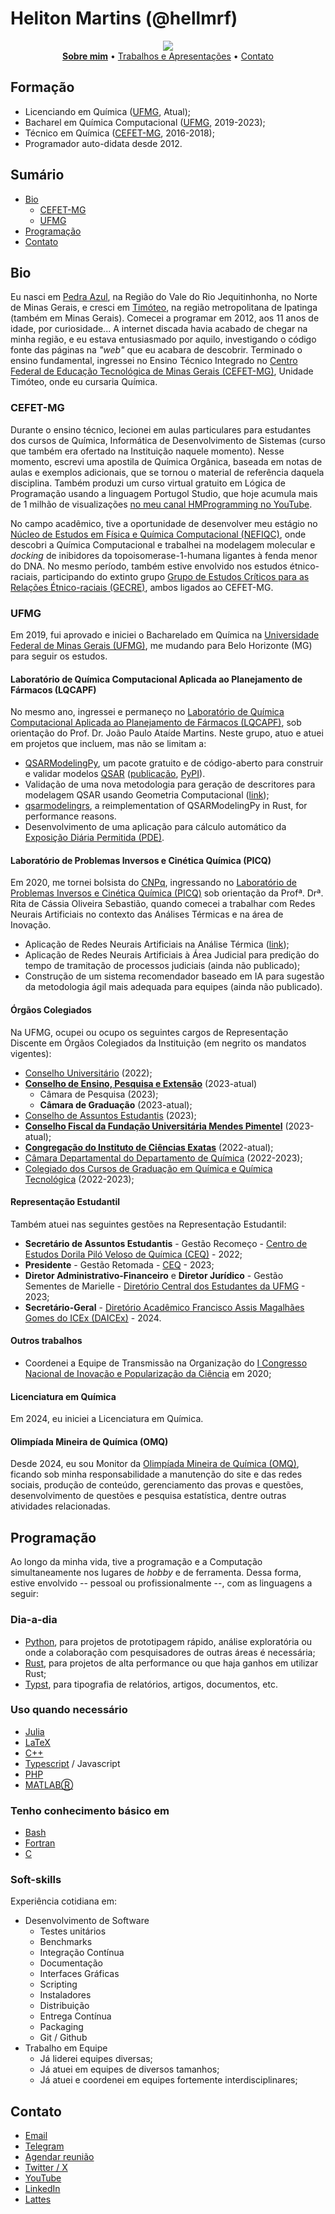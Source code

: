 # Heliton Martins (@hellmrf)

<div style="text-align: center; border-radius: 150px;"><img src="https://images.weserv.nl/?url=avatars.githubusercontent.com/u/25724069?v=4&h=300&w=300&fit=cover&mask=circle&maxage=7d" /></div>

<div style="text-align:center;">
<a href="/bio.md"><b>Sobre mim</b></a> &bull;
<a href="/works.md">Trabalhos e Apresentações</a> &bull;
<a href="/contact.md">Contato</a>
</div>

## Formação
- Licenciando em Química ([UFMG](https://ufmg.br/), Atual);
- Bacharel em Química Computacional ([UFMG](https://ufmg.br/), 2019-2023);
- Técnico em Química ([CEFET-MG](https://www.cefetmg.br/), 2016-2018);
- Programador auto-didata desde 2012.

## Sumário
- [Bio](#bio)
  - [CEFET-MG](#cefet-mg)
  - [UFMG](#ufmg)
- [Programação](#programação)
- [Contato](#contato)


## Bio

Eu nasci em [Pedra Azul](https://pt.wikipedia.org/wiki/Pedra_Azul), na Região do Vale do Rio Jequitinhonha, no Norte de Minas Gerais, e cresci em [Timóteo](https://pt.wikipedia.org/wiki/Tim%C3%B3teo), na região metropolitana de Ipatinga (também em Minas Gerais). Comecei a programar em 2012, aos 11 anos de idade, por curiosidade... A internet discada havia acabado de chegar na minha região, e eu estava entusiasmado por aquilo, investigando o código fonte das páginas na _"web"_ que eu acabara de descobrir. Terminado o ensino fundamental, ingressei no Ensino Técnico Integrado no [Centro Federal de Educação Tecnológica de Minas Gerais (CEFET-MG)](https://www.cefetmg.br/), Unidade Timóteo, onde eu cursaria Química.

### CEFET-MG
Durante o ensino técnico, lecionei em aulas particulares para estudantes dos cursos de Química, Informática de Desenvolvimento de Sistemas (curso que também era ofertado na Instituição naquele momento). Nesse momento, escrevi uma apostila de Química Orgânica, baseada em notas de aulas e exemplos adicionais, que se tornou o material de referência daquela disciplina. Também produzi um curso virtual gratuito em Lógica de Programação usando a linguagem Portugol Studio, que hoje acumula mais de 1 milhão de visualizações [no meu canal HMProgramming no YouTube](https://www.youtube.com/@HMProgramming).

No campo acadêmico, tive a oportunidade de desenvolver meu estágio no [Núcleo de Estudos em Física e Química Computacional (NEFIQC)](https://dgp.cnpq.br/dgp/espelhogrupo/253623), onde descobri a Química Computacional e trabalhei na modelagem molecular e _docking_ de inibidores da topoisomerase-1-humana ligantes à fenda menor do DNA.
No mesmo período, também estive envolvido nos estudos étnico-raciais, participando do extinto grupo [Grupo de Estudos Críticos para as Relações Étnico-raciais (GECRE)](http://dgp.cnpq.br/dgp/espelhogrupo/574604), ambos ligados ao CEFET-MG.

### UFMG

Em 2019, fui aprovado e iniciei o Bacharelado em Química na [Universidade Federal de Minas Gerais (UFMG)](https://ufmg.br/), me mudando para Belo Horizonte (MG) para seguir os estudos. 

#### Laboratório de Química Computacional Aplicada ao Planejamento de Fármacos (LQCAPF)
No mesmo ano, ingressei e permaneço no [Laboratório de Química Computacional Aplicada ao Planejamento de Fármacos (LQCAPF)](https://www.instagram.com/lqcapf), sob orientação do Prof. Dr. João Paulo Ataíde Martins. Neste grupo, atuo e atuei em projetos que incluem, mas não se limitam a:

- [QSARModelingPy](https://github.com/hellmrf/QSARModelingPy/), um pacote gratuito e de código-aberto para construir e validar modelos [QSAR](https://en.wikipedia.org/wiki/Quantitative_structure%E2%80%93activity_relationship) ([publicação](https://proceedings.science/rasbq-2020/papers/qsarmodelingpy--a-python-package-to-build-and-validate-qsar-models-), [PyPI](https://pypi.org/project/qsarmodelingpy/)).
- Validação de uma nova metodologia para geração de descritores para modelagem QSAR usando Geometria Computacional ([link](https://proceedings.science/sbqt-2021/papers/lqtagridhull-and-lqtagrid-for-4d-qsar-descriptors-calculation--a-comparative-study));
- [qsarmodelingrs](https://github.com/hellmrf/qsarmodelingrs), a reimplementation of QSARModelingPy in Rust, for performance reasons.
- Desenvolvimento de uma aplicação para cálculo automático da [Exposição Diária Permitida (PDE)](https://pubmed.ncbi.nlm.nih.gov/32794434/).

#### Laboratório de Problemas Inversos e Cinética Química (PICQ)
Em 2020, me tornei bolsista do [CNPq](https://www.gov.br/cnpq/pt-br), ingressando no [Laboratório de Problemas Inversos e Cinética Química (PICQ)](https://dgp.cnpq.br/dgp/espelhogrupo/584686) sob orientação da Profª. Drª. Rita de Cássia Oliveira Sebastião, quando comecei a trabalhar com Redes Neurais Artificiais no contexto das Análises Térmicas e na área de Inovação.

- Aplicação de Redes Neurais Artificiais na Análise Térmica ([link](https://www.ufmg.br/semanadoconhecimento/page-poster/?id=39037));
- Aplicação de Redes Neurais Artificiais à Área Judicial para predição do tempo de tramitação de processos judiciais (ainda não publicado);
- Construção de um sistema recomendador baseado em IA para sugestão da metodologia ágil mais adequada para equipes (ainda não publicado).

#### Órgãos Colegiados

Na UFMG, ocupei ou ocupo os seguintes cargos de Representação Discente em Órgãos Colegiados da Instituição (em negrito os mandatos vigentes):

- [Conselho Universitário](https://www2.ufmg.br/sods/Sods/Conselho-Universitario) (2022);
- [**Conselho de Ensino, Pesquisa e Extensão**](https://www2.ufmg.br/sods/Sods/CEPE) (2023-atual)
  - Câmara de Pesquisa (2023);
  - **Câmara de Graduação** (2023-atual);
- [Conselho de Assuntos Estudantis](https://www.ufmg.br/prae/a-prae/conselho-de-assuntos-estudantis/) (2023);
- [**Conselho Fiscal da Fundação Universitária Mendes Pimentel**](https://www.fump.ufmg.br/conteudo.aspx?pagina=13) (2023-atual);
- [**Congregação do Instituto de Ciências Exatas**](https://www.icex.ufmg.br/icex_novo/congregacao/) (2022-atual);
- [Câmara Departamental do Departamento de Química](https://www.qui.ufmg.br/departamento/camara-departamental/) (2022-2023);
- [Colegiado dos Cursos de Graduação em Química e Química Tecnológica](https://www2.ufmg.br/quimica/quimica/Home/Colegiado) (2022-2023);

#### Representação Estudantil

Também atuei nas seguintes gestões na Representação Estudantil:

- **Secretário de Assuntos Estudantis** - Gestão Recomeço - [Centro de Estudos Dorila Piló Veloso de Química (CEQ)](https://ceq.qui.ufmg.br/) - 2022;
- **Presidente** - Gestão Retomada - [CEQ](https://ceq.qui.ufmg.br/) - 2023;
- **Diretor Administrativo-Financeiro** e **Diretor Jurídico** - Gestão Sementes de Marielle - [Diretório Central dos Estudantes da UFMG](https://www.instagram.com/ufmgdce/) - 2023;
- **Secretário-Geral** - [Diretório Acadêmico Francisco Assis Magalhães Gomes do ICEx (DAICEx)](https://www.instagram.com/daicexufmg) - 2024.


#### Outros trabalhos

- Coordenei a Equipe de Transmissão na Organização do [I Congresso Nacional de Inovação e Popularização da Ciência](https://repositorio.ufmg.br/bitstream/1843/50717/1/I%20Congresso%20Nacional%20de%20Inova%C3%A7%C3%A3o%20e%20Populariza%C3%A7%C3%A3o%20da%20Ci%C3%AAncia%20a%C3%A7%C3%B5es%20durante%20a%20covid-19.pdf) em 2020;

#### Licenciatura em Química

Em 2024, eu iniciei a Licenciatura em Química.

#### Olimpíada Mineira de Química (OMQ)

Desde 2024, eu sou Monitor da [Olimpíada Mineira de Química (OMQ)](https://omq.qui.ufmg.br/), ficando sob minha responsabilidade a manutenção do site e das redes sociais, produção de conteúdo, gerenciamento das provas e questões, desenvolvimento de questões e pesquisa estatística, dentre outras atividades relacionadas.

## Programação

Ao longo da minha vida, tive a programação e a Computação simultaneamente nos lugares de _hobby_ e de ferramenta. Dessa forma, estive envolvido -- pessoal ou profissionalmente --, com as linguagens a seguir:

### Dia-a-dia
- [Python](https://www.python.org/), para projetos de prototipagem rápido, análise exploratória ou onde a colaboração com pesquisadores de outras áreas é necessária;
- [Rust](https://www.rust-lang.org/), para projetos de alta performance ou que haja ganhos em utilizar Rust;
- [Typst](https://typst.app/), para tipografia de relatórios, artigos, documentos, etc.

### Uso quando necessário
- [Julia](https://julialang.org/)
- [LaTeX](https://pt.wikipedia.org/wiki/LaTeX)
- [C++](https://pt.wikipedia.org/wiki/C++)
- [Typescript](https://www.typescriptlang.org/) / Javascript
- [PHP](https://www.php.net/)
- [MATLABⓇ](https://www.mathworks.com/products/matlab.html)

### Tenho conhecimento básico em
- [Bash](https://pt.wikipedia.org/wiki/Bash)
- [Fortran](https://fortran-lang.org/)
- [C](https://pt.wikipedia.org/wiki/C_(linguagem_de_programa%C3%A7%C3%A3o))

### Soft-skills
Experiência cotidiana em:

- Desenvolvimento de Software
    - Testes unitários
    - Benchmarks
    - Integração Contínua
    - Documentação
    - Interfaces Gráficas
    - Scripting
    - Instaladores
    - Distribuição
    - Entrega Contínua
    - Packaging
    - Git / Github
- Trabalho em Equipe
    - Já liderei equipes diversas;
    - Já atuei em equipes de diversos tamanhos;
    - Já atuei e coordenei em equipes fortemente interdisciplinares; 

## Contato

- [Email](mailto:helitonmrf@gmail.com)
- [Telegram](https://t.me/helitonmrf)
- [Agendar reunião](https://calendly.com/helitonmrf)
- [Twitter / X](https://twitter.com/helitonmrf)
- [YouTube](https://www.youtube.com/@HMProgramming)
- [LinkedIn](https://www.linkedin.com/in/helitonmrf/)
- [Lattes](http://lattes.cnpq.br/2197799814329542)
